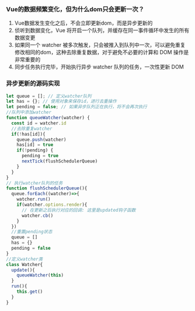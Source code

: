 ### Vue的数据频繁变化，但为什么dom只会更新一次？
1. Vue数据发生变化之后，不会立即更新dom，而是异步更新的
2. 侦听到数据变化，Vue 将开启一个队列，并缓存在同一事件循环中发生的所有数据变更
3. 如果同一个 watcher 被多次触发，只会被推入到队列中一次，可以避免重复修改相同的dom，这种去除重复数据，对于避免不必要的计算和 DOM 操作是非常重要的
4. 同步任务执行完毕，开始执行异步 watcher 队列的任务，一次性更新 DOM

### 异步更新的源码实现

```js
let queue = []; // 定义watcher队列
let has = {}; // 使用对象来保存id，进行去重操作
let pending = false; // 如果异步队列正在执行，将不会再次执行
//队列中添加watcher
function queueWatcher(watcher) {
  const id = watcher.id
  //去除重复watcher
  if(!has[id]){
    queue.push(watcher)
    has[id] = true
    if(!pending) {
      pending = true
      nextTick(flushSchedulerQueue)
    }
  }
}
// 执行watcher队列的任务
function flushSchedulerQueue(){
  queue.forEach((watcher)=>{
    watcher.run()
    if(watcher.options.render){
      // 在更新之后执行对应的回调: 这里是updated钩子函数
      watcher.cb()
    }
  })
  //重置pending状态
  queue = []
  has = {}
  pending = false
}
//定义watcher类
class Watcher{
  update(){
    queueWatcher(this)
  }
  run(){
    this.get()
  }
}
```